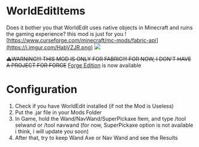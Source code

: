 # WorldEditItems
Does it bother you that WorldEdit uses native objects in Minecraft and ruins the gaming experience? this mod is just for you
![https://www.curseforge.com/minecraft/mc-mods/fabric-api](https://i.imgur.com/HabVZJR.png)
![](https://i.imgur.com/NPJlfEq.png)

~~⚠️WARNING!!! THIS MOD IS ONLY FOR FABRIC!!! FOR NOW, I DON'T HAVE A PROJECT FOR FORGE~~
<a href="https://github.com/ScoppyTech/WorldEditItemsForge">Forge Edition</a> is now available

# Configuration

1. Check if you have WorldEdit installed (if not the Mod is Useless)
2. Put the .jar file in your Mods Folder
3. In Game, hold the Wand/NavWand/SuperPickaxe Item, and type /tool selwand or /tool navwand (for now, SuperPickaxe option is not available i think, i will update you soon)
4. After that, try to keep Wand Axe or Nav Wand and see the Results
